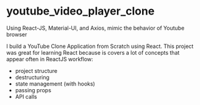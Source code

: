 # youtube_video_player_clone
Using React-JS, Material-UI, and Axios, mimic the behavior of Youtube browser

I build a YouTube Clone Application from Scratch using React. This project was great for learning React because is covers a lot of concepts that appear often in ReactJS workflow:

- project structure
- destructuring
- state management (with hooks)
- passing props
- API calls
